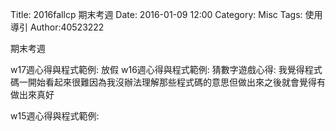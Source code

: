 Title: 2016fallcp 期末考週
Date: 2016-01-09 12:00
Category: Misc
Tags: 使用導引
Author:40523222

期末考週

w17週心得與程式範例:
放假
w16週心得與程式範例:
猜數字遊戲心得: 我覺得程式碼一開始看起來很難因為我沒辦法理解那些程式碼的意思但做出來之後就會覺得有做出來真好

w15週心得與程式範例:
